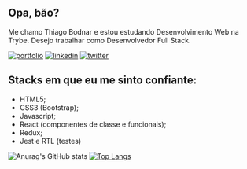 ## Opa, bão? 

Me chamo Thiago Bodnar e estou estudando Desenvolvimento Web na Trybe. Desejo trabalhar como Desenvolvedor Full Stack. 

[![portfolio](https://img.shields.io/badge/my_portfolio-000?style=for-the-badge&logo=ko-fi&logoColor=white)](https://github.com/Thiago-Bodnar)
[![linkedin](https://img.shields.io/badge/linkedin-0A66C2?style=for-the-badge&logo=linkedin&logoColor=white)](https://www.linkedin.com/in/thiago-bodnar-b1a204226/)
[![twitter](https://img.shields.io/badge/twitter-1DA1F2?style=for-the-badge&logo=twitter&logoColor=white)](https://twitter.com/Thiagobodnar)

## Stacks em que eu me sinto confiante:

- HTML5;
- CSS3 (Bootstrap);
- Javascript;
- React (componentes de classe e funcionais);
- Redux;
- Jest e RTL (testes)


![Anurag's GitHub stats](https://github-readme-stats.vercel.app/api?username=Thiago-Bodnar&show_icons=true&theme=tokyonight)    [![Top Langs](https://github-readme-stats.vercel.app/api/top-langs/?username=Thiago-Bodnar&layout=compact)](https://github.com/anuraghazra/github-readme-stats)
